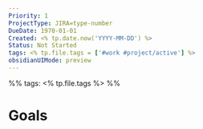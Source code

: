 ```yaml
---
Priority: 1
ProjectType: JIRA=type-number
DueDate: 1970-01-01
Created: <% tp.date.now('YYYY-MM-DD') %>
Status: Not Started
tags: <% tp.file.tags = ['#work #project/active'] %>
obsidianUIMode: preview
---
```

%% tags: <% tp.file.tags %> %%

# Goals